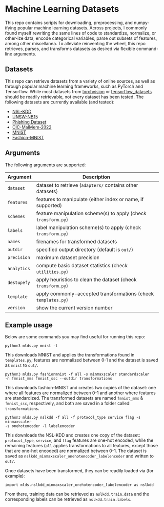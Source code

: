 # Machine Learning Datasets

This repo contains scripts for downloading, preprocessing, and numpy-ifying
popular machine learning datasets. Across projects, I commonly found myself
rewriting the same lines of code to standardize, normalize, or other-ize data,
encode categorical variables, parse out subsets of features, among other
miscellanea. To alleviate reinventing the wheel, this repo retrieves,
parses, and transforms datasets as desired via flexible command-line arguments.

## Datasets

This repo can retrieve datasets from a variety of online sources, as well as
through popular machine learning frameworks, such as PyTorch and Tensorflow.
While most datasets from
[torchvision](https://pytorch.org/vision/stable/datasets.html) or
[tensorflow_datasets](https://www.tensorflow.org/datasets) should be readily
retrievable, not every dataset has been tested. The following datasets are
currently available (and tested):

* [NSL-KDD](https://www.unb.ca/cic/datasets/nsl.html)
* [UNSW-NB15](https://www.unsw.adfa.edu.au/unsw-canberra-cyber/cybersecurity/ADFA-NB15-Datasets/)
* [Phishing Dataset](https://www.fcsit.unimas.my/phishing-dataset)
* [CIC-MalMem-2022](https://www.unb.ca/cic/datasets/malmem-2022.html)
* [MNIST](http://yann.lecun.com/exdb/mnist/)
* [Fashion-MNIST](https://github.com/zalandoresearch/fashion-mnist)

## Arguments

The following arguments are supported:

Argument   | Description
-----------|-----------
`dataset`  | dataset to retrieve (`adapters/` contains other datasets)
`features` | features to manipulate (either index or name, if supported)
`schemes`  | feature manipulation scheme(s) to apply (check `transform.py`)
`labels`   | label manipulation scheme(s) to apply (check `transform.py`)
`names`    | filenames for transformed datasets
`outdir`   | specified output directory (default is `out/`)
`precision`| maximum dataset precision
`analytics`| compute basic dataset statistics (check `utilities.py`)
`destupefy`| apply heuristics to clean the dataset (check `transform.py`)
`template` | apply commonly-accepted transformations (check `templates.py`)
`version`  | show the current version number

## Example usage

Below are some commands you may find useful for running this repo:

    python3 mlds.py mnist -t

This downloads MNIST and applies the transformations found in `templates.py`;
features are normalized between 0-1 and the dataset is saved as `mnist` to
`out/`.

    python3 mlds.py fashionmnist -f all -s minmaxscaler standardscaler
    -n fmnist_mms fmnist_ssc --outdir transformations

This downloads fashion-MNIST and creates two copies of the dataset: one where
all features are normalized between 0-1 and another where features are
standardized. The transformed datasets are named `fmnist_mms` & `fmnist_ssc`,
respectively, and both are saved in a folder called `transformations`.

    python3 mlds.py nslkdd -f all -f protocol_type service flag -s minmaxscaler
    -s onehotencoder -l labelencoder

This downloads the NSL-KDD and creates one copy of the dataset:
`protocol_type`, `service`, and `flag` features are one-hot encoded, while the
remaining features (`all` applies transformations to all features, except those
that are one-hot encoded) are normalized between 0-1. The dataset is saved as
`nslkdd_minmaxscaler_onehotencoder_labelencoder` and written to `out/`.

Once datasets have been transformed, they can be readily loaded via (for
example):

    import mlds.nslkdd_minmaxscaler_onehotencoder_labelencoder as nslkdd

From there, training data can be retrieved as `nslkdd.train.data` and the
corresponding labels can be retrieved as `nslkdd.train.labels`.
